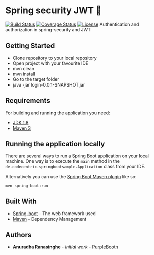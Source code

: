 # Spring security JWT 💯
[![Build Status](https://travis-ci.org/codecentric/springboot-sample-app.svg?branch=master)](https://travis-ci.org/codecentric/springboot-sample-app)
[![Coverage Status](https://coveralls.io/repos/github/codecentric/springboot-sample-app/badge.svg?branch=master)](https://coveralls.io/github/codecentric/springboot-sample-app?branch=master)
[![License](http://img.shields.io/:license-apache-blue.svg)](http://www.apache.org/licenses/LICENSE-2.0.html)
Authentication and authorization in spring-security and JWT 

## Getting Started

* Clone repository to your local repository
* Open project with your favourite IDE
* mvn clean
* mvn install
* Go to the target folder
* java -jar login-0.0.1-SNAPSHOT.jar

## Requirements

For building and running the application you need:

- [JDK 1.8](http://www.oracle.com/technetwork/java/javase/downloads/jdk8-downloads-2133151.html)
- [Maven 3](https://maven.apache.org)

## Running the application locally

There are several ways to run a Spring Boot application on your local machine. One way is to execute the `main` method in the `de.codecentric.springbootsample.Application` class from your IDE.

Alternatively you can use the [Spring Boot Maven plugin](https://docs.spring.io/spring-boot/docs/current/reference/html/build-tool-plugins-maven-plugin.html) like so:

```shell
mvn spring-boot:run
```

## Built With

* [Spring-boot](https://spring.io/projects/spring-boot) - The web framework used
* [Maven](https://maven.apache.org/) - Dependency Management

## Authors

* **Anuradha Ranasinghe** - *Initial work* - [PurpleBooth](https://github.com/anuradha151)


